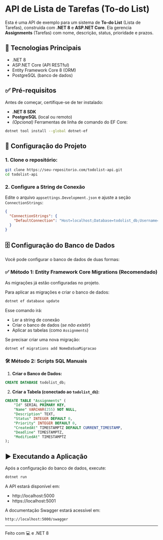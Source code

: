 ﻿# API de Lista de Tarefas (To-do List)

Esta é uma API de exemplo para um sistema de **To-do List** (Lista de Tarefas), construída com **.NET 8** e **ASP.NET Core**. Ela gerencia **Assignments** (Tarefas) com nome, descrição, status, prioridade e prazos.

## 🚀 Tecnologias Principais

- .NET 8  
- ASP.NET Core (API RESTful)  
- Entity Framework Core 8 (ORM)  
- PostgreSQL (banco de dados)

## ✅ Pré-requisitos

Antes de começar, certifique-se de ter instalado:

- **.NET 8 SDK**  
- **PostgreSQL** (local ou remoto)  
- *(Opcional)* Ferramentas de linha de comando do EF Core:

```bash
dotnet tool install --global dotnet-ef
```

## 📁 Configuração do Projeto

### 1. Clone o repositório:

```bash
git clone https://seu-repositorio.com/todolist-api.git
cd todolist-api
```

### 2. Configure a String de Conexão

Edite o arquivo `appsettings.Development.json` e ajuste a seção `ConnectionStrings`:

```json
{
  "ConnectionStrings": {
    "DefaultConnection": "Host=localhost;Database=todolist_db;Username=postgres;Password=sua_senha_segura"
  }
}
```

## 🗄️ Configuração do Banco de Dados

Você pode configurar o banco de dados de duas formas:

### ✅ Método 1: Entity Framework Core Migrations (Recomendado)

As migrações já estão configuradas no projeto.

Para aplicar as migrações e criar o banco de dados:

```bash
dotnet ef database update
```

Esse comando irá:

- Ler a string de conexão  
- Criar o banco de dados (*se não existir*)  
- Aplicar as tabelas (como `Assignments`)  

Se precisar criar uma nova migração:

```bash
dotnet ef migrations add NomeDaSuaMigracao
```

### 🛠️ Método 2: Scripts SQL Manuais

1. **Criar o Banco de Dados:**

```sql
CREATE DATABASE todolist_db;
```

2. **Criar a Tabela (conectado ao `todolist_db`):**

```sql
CREATE TABLE "Assignments" (
    "Id" SERIAL PRIMARY KEY,
    "Name" VARCHAR(255) NOT NULL,
    "Description" TEXT,
    "Status" INTEGER DEFAULT 0,
    "Priority" INTEGER DEFAULT 0,
    "CreatedAt" TIMESTAMPTZ DEFAULT CURRENT_TIMESTAMP,
    "Deadline" TIMESTAMPTZ,
    "ModifiedAt" TIMESTAMPTZ
);
```

## ▶️ Executando a Aplicação

Após a configuração do banco de dados, execute:

```bash
dotnet run
```

A API estará disponível em:

- http://localhost:5000  
- https://localhost:5001  

A documentação Swagger estará acessível em:

```
http://localhost:5000/swagger
```

---

Feito com 💻 e .NET 8
